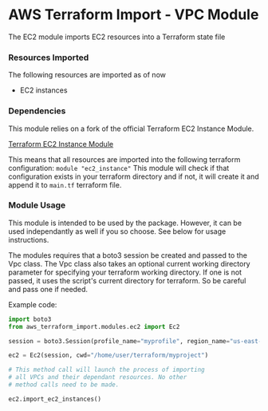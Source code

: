 # AWS Terraform Import - VPC Module

The EC2 module imports EC2 resources into a Terraform state file

### Resources Imported
The following resources are imported as of now

* EC2 instances

### Dependencies
This module relies on a fork of the official Terraform EC2 Instance Module.

[Terraform EC2 Instance Module](https://github.com/adaranutsa/tf_aws_ec2_instance)

This means that all resources are imported into the following terraform configuration: `module "ec2_instance"`
This module will check if that configuration exists in your terraform directory and if not, it will
create it and append it to `main.tf` terraform file.

### Module Usage
This module is intended to be used by the package. However, it can be used independantly as well
if you so choose. See below for usage instructions.

The modules requires that a boto3 session be created and passed to the Vpc class.
The Vpc class also takes an optional current working directory parameter for
specifying your terraform working directory. If one is not passed, it uses the
script's current directory for terraform. So be careful and pass one if needed.

Example code:
```python
import boto3
from aws_terraform_import.modules.ec2 import Ec2

session = boto3.Session(profile_name="myprofile", region_name="us-east-1")

ec2 = Ec2(session, cwd="/home/user/terraform/myproject")

# This method call will launch the process of importing
# all VPCs and their dependant resources. No other
# method calls need to be made.

ec2.import_ec2_instances()
```